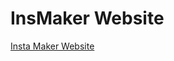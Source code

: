 <!DOCTYPE html>
<html lang="en">
<head>
    <meta charset="UTF-8">
    <meta name="viewport" content="width=device-width, initial-scale=1.0">
    <h1>InsMaker Website</h1>
</head>
<body>
    <a href="https://akboubhajar.github.io/Insmarker/dist/index.html#" target="_blank">Insta Maker Website</a><br>
   
</body>
</html>

